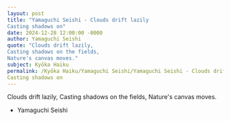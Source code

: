 ```yaml
---
layout: post
title: "Yamaguchi Seishi - Clouds drift lazily
Casting shadows on"
date: 2024-12-28 12:00:00 -0000
author: Yamaguchi Seishi
quote: "Clouds drift lazily,
Casting shadows on the fields,
Nature's canvas moves."
subject: Kyōka Haiku
permalink: /Kyōka Haiku/Yamaguchi Seishi/Yamaguchi Seishi - Clouds drift lazily
Casting shadows on
---
```


Clouds drift lazily,
Casting shadows on the fields,
Nature's canvas moves.

- Yamaguchi Seishi
